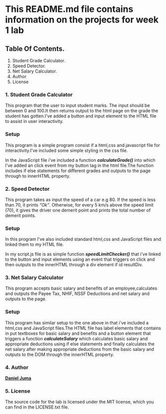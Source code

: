 This README.md file contains information on the projects for week 1 lab
=======================================================================
## **Table Of Contents.**
1. Student Grade Calculator.
2. Speed Detector.
3. Net Salary Calculator.
4. Author
5. License


### 1. Student Grade Calculator
This program that the user to input student marks. The input should be between 0 and 100.It then returns output to the html page on the grade the student has gotten.I've added a button and input element to the HTML file to assist in user interactivity.

### Setup
This program is a simple program consist if a html,css and javascript file for interactivity.I've included some simple styling in the css file.

In the JavaScript file i've included a function ***calculateGrade()*** into which I've added an click event from my button tag in the html file.The function includes if else statements for different grades and outputs to the page through to innerHTML property.


### 2. Speed Detector
This program takes as input the speed of a car e.g 80. If the speed is less than 70, it prints *“Ok”*. Otherwise, for every 5 km/s above the speed limit (70), it gives the driver one demerit point and prints the total number of demerit points.

### Setup
In this program I've also included standard html,css and JavaScript files and linked them to my HTML file.

In my script.js file is as simple function ***speedLimitChecker()*** that i've linked to the button and input elements using an event that triggers on click and then outputs to the innerHTML through a div element if id resultDiv.

### 3. Net Salary Calculator
This program accepts basic salary and benefits of an employee,calculates and outputs the Payee Tax, NHIF, NSSF Deductions and net salary and outputs to the page.

### Setup
This program has similar setup to the one above in that i've included a html,css and JavaScript files.The HTML file has label elements that contains in put textboxes for basic salary and benefits and a button element that triggers a function ***calculateSalary*** which calculates basic salary and appropriate deductions using if else statements and finally calculates the net salary after making appropriate deductions from the basic salary and outputs to the DOM through the innerHTML property.

### 4. Author
**[Daniel Juma](https://github.com/danieljuma5)**

### 5. License
The source code for the lab is licensed under the MIT license, which you can find in the LICENSE.txt file.